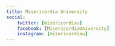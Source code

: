 ```yaml
---
title: Misericordia University
social:
    twitter: [misericordiau]
    facebook: [MisericordiaUniversity]
    instagram: [misericordiau]
---
```

